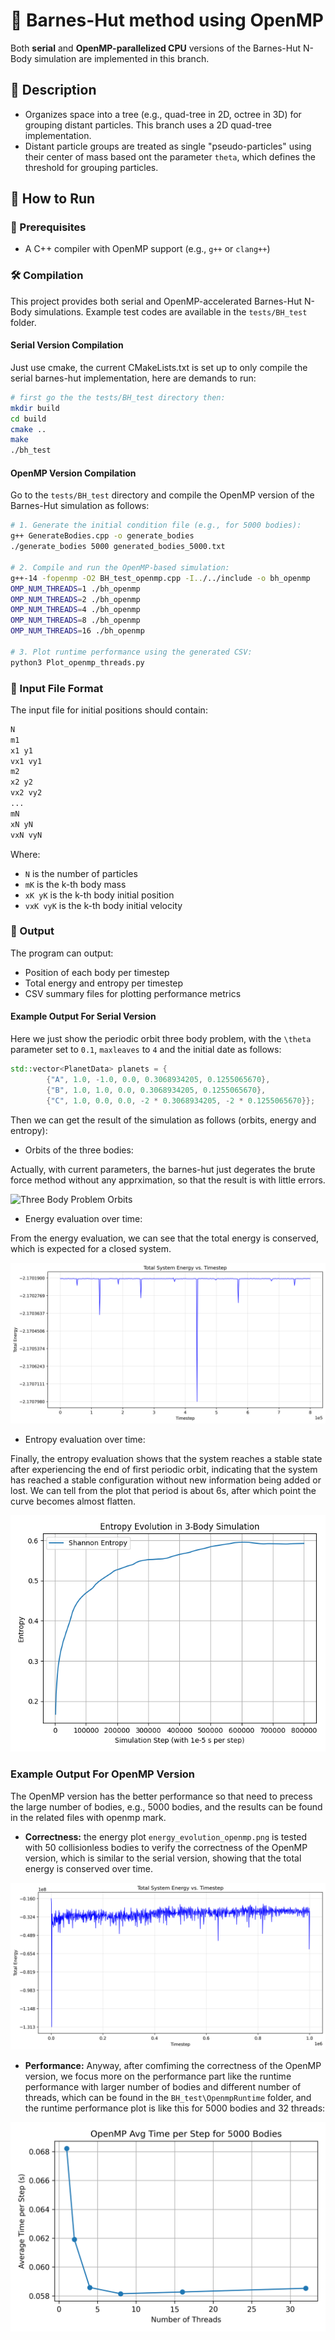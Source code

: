 
# 🌌 Barnes-Hut method using OpenMP

Both **serial** and **OpenMP-parallelized CPU** versions of the Barnes-Hut N-Body simulation are implemented in this branch.

## 🧠 Description

- Organizes space into a tree (e.g., quad-tree in 2D, octree in 3D) for grouping distant particles. This branch uses a 2D quad-tree implementation.
- Distant particle groups are treated as single "pseudo-particles" using their center of mass based ont the parameter `theta`, which defines the threshold for grouping particles.

## 🧪 How to Run

### 🔧 Prerequisites

- A C++ compiler with OpenMP support (e.g., `g++` or `clang++`)

### 🛠️ Compilation

This project provides both serial and OpenMP-accelerated Barnes-Hut N-Body simulations. Example test codes are available in the `tests/BH_test` folder.

#### Serial Version Compilation

Just use cmake, the current CMakeLists.txt is set up to only compile the serial barnes-hut implementation, here are demands to run:

```bash
# first go the the tests/BH_test directory then:
mkdir build
cd build
cmake ..
make
./bh_test
```

#### OpenMP Version Compilation

Go to the `tests/BH_test` directory and compile the OpenMP version of the Barnes-Hut simulation as follows:

```bash
# 1. Generate the initial condition file (e.g., for 5000 bodies):
g++ GenerateBodies.cpp -o generate_bodies
./generate_bodies 5000 generated_bodies_5000.txt

# 2. Compile and run the OpenMP-based simulation:
g++-14 -fopenmp -O2 BH_test_openmp.cpp -I../../include -o bh_openmp
OMP_NUM_THREADS=1 ./bh_openmp
OMP_NUM_THREADS=2 ./bh_openmp
OMP_NUM_THREADS=4 ./bh_openmp
OMP_NUM_THREADS=8 ./bh_openmp
OMP_NUM_THREADS=16 ./bh_openmp

# 3. Plot runtime performance using the generated CSV:
python3 Plot_openmp_threads.py
```

### 📄 Input File Format

The input file for initial positions should contain:

```txt
N
m1
x1 y1
vx1 vy1
m2
x2 y2
vx2 vy2
...
mN
xN yN
vxN vyN
```

Where:

- `N` is the number of particles  
- `mK` is the k-th body mass  
- `xK yK` is the k-th body initial position  
- `vxK vyK` is the k-th body initial velocity

### 🔎 Output

The program can output:

- Position of each body per timestep  
- Total energy and entropy per timestep
- CSV summary files for plotting performance metrics

#### Example Output For Serial Version

Here we just show the periodic orbit  three body problem, with the `\theta` parameter set to `0.1`, `maxleaves` to `4` and the initial date as follows:

```cpp
std::vector<PlanetData> planets = {
        {"A", 1.0, -1.0, 0.0, 0.3068934205, 0.1255065670},
        {"B", 1.0, 1.0, 0.0, 0.3068934205, 0.1255065670},
        {"C", 1.0, 0.0, 0.0, -2 * 0.3068934205, -2 * 0.1255065670}};
```

Then we can get the result of the simulation as follows (orbits, energy and entropy):

- Orbits of the three bodies:

Actually, with current parameters, the barnes-hut just degerates the brute force method without any apprximation, so that the result is with little errors.

![Three Body Problem Orbits](tests/BH_test/particle_animation.gif)

- Energy evaluation over time:

From the energy evaluation, we can see that the total energy is conserved, which is expected for a closed system.

![Energy Evaluation](tests/BH_test/energy_evolution.png)

- Entropy evaluation over time:

Finally, the entropy evaluation shows that the system reaches a stable state after experiencing the end of first periodic orbit, indicating that the system has reached a stable configuration without new information being added or lost. We can tell from the plot that period is about 6s, after which point the curve becomes almost flatten.

![Entropy Evaluation](tests/BH_test/entropy_plot.png)

### Example Output For OpenMP Version

The OpenMP version has the better performance so that need to precess the large number of bodies, e.g., 5000 bodies, and the results can be found in the related files with openmp mark.

- **Correctness:**
  the energy plot `energy_evolution_openmp.png` is tested with 50 collisionless bodies to verify the correctness of the OpenMP version, which is similar to the serial version, showing that the total energy is conserved over time.

![Energy Evaluation OpenMP](tests/BH_test/energy_evolution_openmp.png)

- **Performance:**
  Anyway, after comfiming the correctness of the OpenMP version, we focus more on the performance part like the runtime performance with larger number of bodies and different number of threads, which can be found in the `BH_test\OpenmpRuntime` folder, and the runtime performance plot is like this for 5000 bodies and 32 threads:

![OpenMP Runtime Performance](tests/BH_test/OpenmpRuntime/openmp_time_per_step_5000bodies.png)
